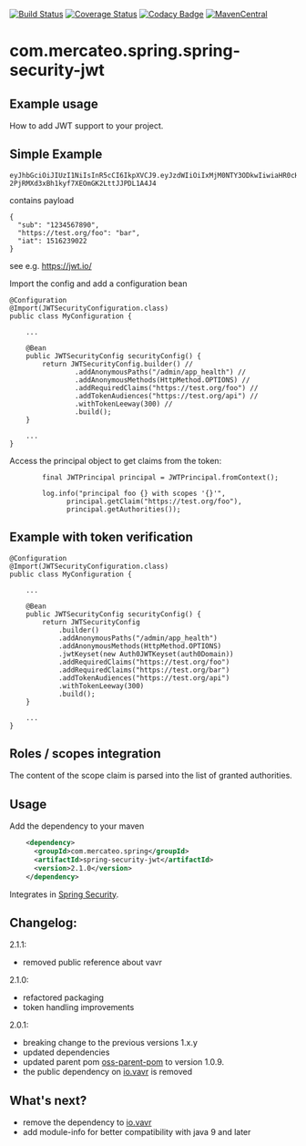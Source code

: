 [![Build Status](https://travis-ci.org/Mercateo/spring-security-jwt.svg?branch=master)](https://travis-ci.org/Mercateo/spring-security-jwt)
[![Coverage Status](https://coveralls.io/repos/github/Mercateo/spring-security-jwt/badge.svg?branch=master)](https://coveralls.io/github/Mercateo/spring-security-jwt?branch=master)
[![Codacy Badge](https://api.codacy.com/project/badge/Grade/2f1e375a4f624da59f0dd732e83c491f)](https://app.codacy.com/app/wuan/spring-security-jwt?utm_source=github.com&utm_medium=referral&utm_content=Mercateo/spring-security-jwt&utm_campaign=badger)
[![MavenCentral](https://img.shields.io/maven-central/v/com.mercateo.spring/spring-security-jwt.svg)](http://search.maven.org/#search%7Cgav%7C1%7Cg%3A%22com.mercateo.spring%22%20AND%20a%3A%22spring-security-jwt%22)

# com.mercateo.spring.spring-security-jwt

## Example usage
How to add JWT support to your project.

## Simple Example
```
eyJhbGciOiJIUzI1NiIsInR5cCI6IkpXVCJ9.eyJzdWIiOiIxMjM0NTY3ODkwIiwiaHR0cHM6Ly90ZXN0Lm9yZy9mb28iOiJiYXIiLCJpYXQiOjE1MTYyMzkwMjJ9.Ujx0Lo-2PjRMXd3xBh1kyf7XEOmGK2LttJJPDL1A4J4
```
contains payload
```
{
  "sub": "1234567890",
  "https://test.org/foo": "bar",
  "iat": 1516239022
}
```
see e.g. https://jwt.io/


Import the config and add a configuration bean
```
@Configuration
@Import(JWTSecurityConfiguration.class)
public class MyConfiguration {

    ...
    
    @Bean
    public JWTSecurityConfig securityConfig() {
        return JWTSecurityConfig.builder() //
                .addAnonymousPaths("/admin/app_health") //
                .addAnonymousMethods(HttpMethod.OPTIONS) //
                .addRequiredClaims("https://test.org/foo") //
                .addTokenAudiences("https://test.org/api") //
                .withTokenLeeway(300) //
                .build();
    }

    ...
}
```

Access the principal object to get claims from the token:

```
        final JWTPrincipal principal = JWTPrincipal.fromContext();

        log.info("principal foo {} with scopes '{}'",
              principal.getClaim("https://test.org/foo"),
              principal.getAuthorities());
```

## Example with token verification

```$java
@Configuration
@Import(JWTSecurityConfiguration.class)
public class MyConfiguration {

    ...
    
    @Bean
    public JWTSecurityConfig securityConfig() {
        return JWTSecurityConfig
            .builder()
            .addAnonymousPaths("/admin/app_health")
            .addAnonymousMethods(HttpMethod.OPTIONS)
            .jwtKeyset(new Auth0JWTKeyset(auth0Domain))
            .addRequiredClaims("https://test.org/foo")
            .addRequiredClaims("https://test.org/bar")
            .addTokenAudiences("https://test.org/api")
            .withTokenLeeway(300)
            .build();
    }

    ...
}
```

## Roles / scopes integration

The content of the scope claim is parsed into the list of granted authorities.

## Usage

Add the dependency to your maven
```xml
    <dependency>
      <groupId>com.mercateo.spring</groupId>
      <artifactId>spring-security-jwt</artifactId>
      <version>2.1.0</version>
    </dependency>
```
Integrates in [Spring Security](https://spring.io/projects/spring-security).

## Changelog:

2.1.1:
* removed public reference about vavr

2.1.0:
* refactored packaging
* token handling improvements

2.0.1:
* breaking change to the previous versions 1.x.y
* updated dependencies
* updated parent pom [oss-parent-pom](https://github.com/Mercateo/oss-parent-pom) to version 1.0.9.
* the public dependency on [io.vavr](https://www.vavr.io/) is removed

## What's next?

* remove the dependency to [io.vavr](https://www.vavr.io/)
* add module-info for better compatibility with java 9 and later
